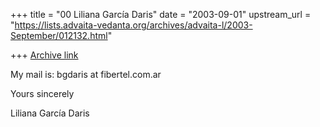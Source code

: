 +++
title = "00 Liliana García Daris"
date = "2003-09-01"
upstream_url = "https://lists.advaita-vedanta.org/archives/advaita-l/2003-September/012132.html"

+++
[Archive link](https://lists.advaita-vedanta.org/archives/advaita-l/2003-September/012132.html)

My mail is:
bgdaris at fibertel.com.ar

Yours sincerely

Liliana García Daris

